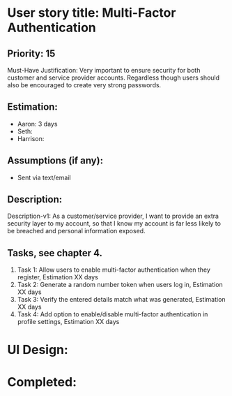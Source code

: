 # User story title: Multi-Factor Authentication

## Priority: 15
Must-Have
Justification: Very important to ensure security for both customer and service provider accounts. Regardless though
users should also be encouraged to create very strong passwords.

## Estimation:
* Aaron: 3 days
* Seth:
* Harrison:

## Assumptions (if any):
* Sent via text/email

## Description:

Description-v1: As a customer/service provider, I want to provide an extra security layer to my account, so that 
I know my account is far less likely to be breached and personal information exposed.


## Tasks, see chapter 4.

1. Task 1: Allow users to enable multi-factor authentication when they register, Estimation XX days
2. Task 2: Generate a random number token when users log in, Estimation XX days
3. Task 3: Verify the entered details match what was generated, Estimation XX days
4. Task 4: Add option to enable/disable multi-factor authentication in profile settings, Estimation XX days


# UI Design:


# Completed:
